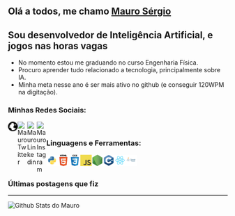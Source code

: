 ## Olá a todos, me chamo [Mauro Sérgio][website]

## Sou desenvolvedor de Inteligência Artificial, e jogos nas horas vagas
- No momento estou me graduando no curso Engenharia Física.
- Procuro aprender tudo relacionado a tecnologia, principalmente sobre IA.
- Minha meta nesse ano é ser mais ativo no github (e conseguir 120WPM na digitação).

### Minhas Redes Sociais:
[<img align="left" alt="mauro-moura.github.io" width="22px" src="https://raw.githubusercontent.com/iconic/open-iconic/master/svg/globe.svg" />][website]
[<img align="left" alt="Mauro Twitter" width="22px" src="https://cdn.jsdelivr.net/npm/simple-icons@v3/icons/twitter.svg" />][twitter]
[<img align="left" alt="Mauro Linkedin" width="22px" src="https://cdn.jsdelivr.net/npm/simple-icons@v3/icons/linkedin.svg" />][linkedin]
[<img align="left" alt="Mauro Instagram" width="22px" src="https://cdn.jsdelivr.net/npm/simple-icons@v3/icons/instagram.svg" />][instagram]

<br />

### Linguagens e Ferramentas:
[<img align="left" alt="Python" width="26px" src="https://raw.githubusercontent.com/github/explore/80688e429a7d4ef2fca1e82350fe8e3517d3494d/topics/python/python.png" />][python]
<img align="left" alt="HTML5" width="26px" src="https://raw.githubusercontent.com/github/explore/80688e429a7d4ef2fca1e82350fe8e3517d3494d/topics/html/html.png" />
<img align="left" alt="CSS" width="26px" src="https://raw.githubusercontent.com/github/explore/80688e429a7d4ef2fca1e82350fe8e3517d3494d/topics/css/css.png" />
<img align="left" alt="JavaScript" width="26px" src="https://raw.githubusercontent.com/github/explore/80688e429a7d4ef2fca1e82350fe8e3517d3494d/topics/javascript/javascript.png" />
[<img align="left" alt="Node.js" width="26px" src="https://raw.githubusercontent.com/github/explore/80688e429a7d4ef2fca1e82350fe8e3517d3494d/topics/nodejs/nodejs.png" />][node]
<img align="left" alt="Cpp" width="26px" src="https://raw.githubusercontent.com/github/explore/180320cffc25f4ed1bbdfd33d4db3a66eeeeb358/topics/cpp/cpp.png" />
[<img align="left" alt="React" width="26px" src="https://raw.githubusercontent.com/github/explore/80688e429a7d4ef2fca1e82350fe8e3517d3494d/topics/react/react.png" />][react]
[<img align="left" alt="Java" width="26px" src="https://raw.githubusercontent.com/github/explore/80688e429a7d4ef2fca1e82350fe8e3517d3494d/topics/java/java.png" />][java]

<br />
<br />

### Últimas postagens que fiz
<!-- BLOG-POST-LIST:START -->
<!-- BLOG-POST-LIST:END -->

---

<img align="left" alt="Github Stats do Mauro" src="https://github-readme-stats.vercel.app/api?username=mauro-moura&theme=dracula&count_private=true" />

[website]: https://mauro-moura.github.io
[twitter]: https://twitter.com/mauro_m0ura
[instagram]: https://www.instagram.com/maurosergiostm
[linkedin]: https://www.linkedin.com/in/mauro-s-353195109/
[python]: https://www.python.org/
[java]: https://www.java.com/pt-BR/
[node]: https://nodejs.org/en/
[react]: https://pt-br.reactjs.org/

